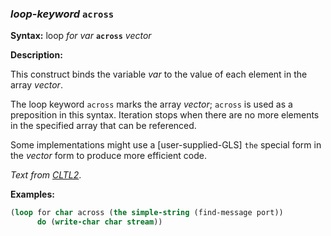 ### <em>loop-keyword</em> <strong>`across`</strong>

**Syntax:** loop *for var* <strong>`across`</strong> *vector*

**Description:**

This construct binds the variable *var* to the value of each element in the array *vector*.

The loop keyword `across` marks the array *vector*; `across` is used as a preposition in this syntax. Iteration stops when there are no more elements in the specified array that can be referenced.

Some implementations might use a [user-supplied-GLS] `the` special form in the *vector* form to produce more efficient code.

*Text from [CLTL2](http://www.cs.cmu.edu/Groups/AI/html/cltl/clm/node244.html)*.

**Examples:**

```lisp
(loop for char across (the simple-string (find-message port))
      do (write-char char stream))

```
